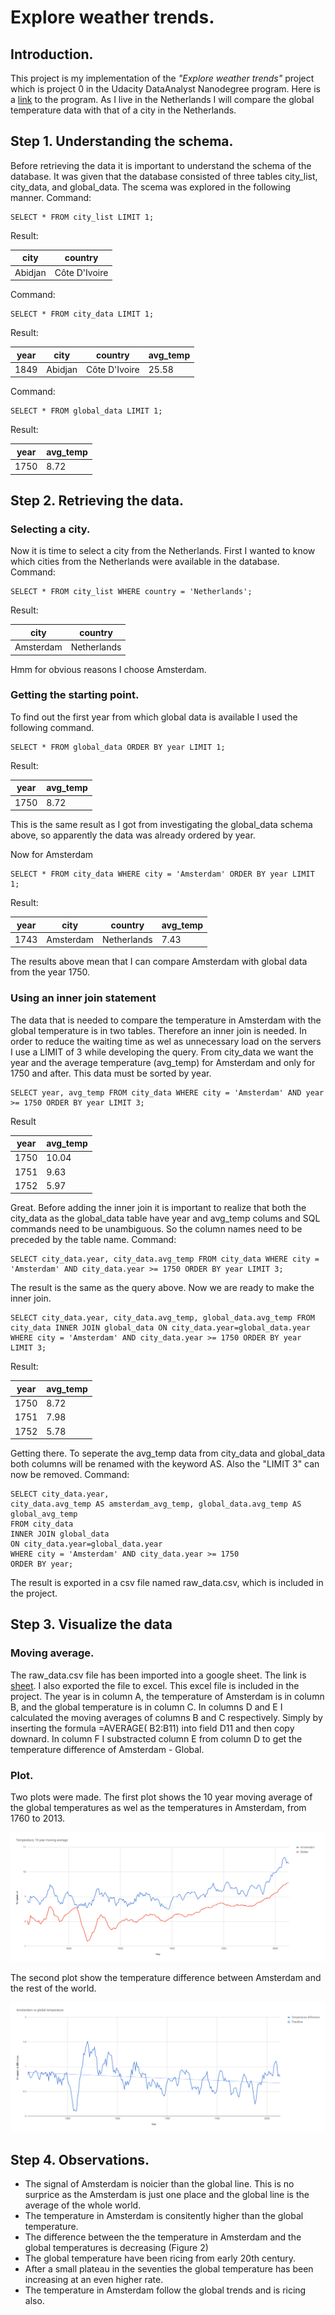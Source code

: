 # Explore weather trends.

## Introduction.
This project is my implementation of the _"Explore weather trends"_ project which is project 0 in the Udacity DataAnalyst Nanodegree program. Here is a [link](https://www.udacity.com/course/data-analyst-nanodegree--nd002) to the program. As I live in the Netherlands I will compare the global temperature data with that of a city in the Netherlands. 

## Step 1. Understanding the schema.
Before retrieving the data it is important to understand the schema of the database. It was given that the database consisted of three tables city\_list, city\_data, and global\_data. The scema was explored in the following manner.
Command:
```
SELECT * FROM city_list LIMIT 1;
```
Result:

| city	| country |
| ----- | ------- |
| Abidjan | Côte D'Ivoire |

Command:
```
SELECT * FROM city_data LIMIT 1;
```
Result:

| year | city | country | avg\_temp |
| ---- | ---- | ------- | -------- |
| 1849 | Abidjan | Côte D'Ivoire | 25.58 |

Command:
```
SELECT * FROM global_data LIMIT 1;
```
Result:

| year | avg\_temp |
| ---- | -------- |
| 1750 | 8.72 |

## Step 2. Retrieving the data.
### Selecting a city.
Now it is time to select a city from the Netherlands. First I wanted to know which cities from the Netherlands were available in the database.
Command:
```
SELECT * FROM city_list WHERE country = 'Netherlands'; 
```
Result:

| city | country |
| ---- | ------- |
| Amsterdam | Netherlands |

Hmm for obvious reasons I choose Amsterdam.

### Getting the starting point.
To find out the first year from which global data is available I used the following command. 

```
SELECT * FROM global_data ORDER BY year LIMIT 1; 
```
Result:

| year | avg\_temp |
| ---- | -------- |
| 1750 | 8.72 |

This is the same result as I got from investigating the global_data schema above, so apparently the data was already ordered by year.

Now for Amsterdam
```
SELECT * FROM city_data WHERE city = 'Amsterdam' ORDER BY year LIMIT 1; 
```
Result:

| year | city | country | avg\_temp |
| ---- | ---- | ------- | -------- |
| 1743 | Amsterdam | Netherlands |7.43 |

The results above mean that I can compare Amsterdam with global data from the year 1750.

### Using an inner join statement
The data that is needed to compare the temperature in Amsterdam with the global temperature is in two tables. Therefore an inner join is needed. In order to reduce the waiting time as wel as unnecessary load on the servers I use a LIMIT of 3 while developing the query. From city\_data we want the year and the average temperature (avg\_temp) for Amsterdam and only for 1750 and after. This data must be sorted by year. 
```
SELECT year, avg_temp FROM city_data WHERE city = 'Amsterdam' AND year >= 1750 ORDER BY year LIMIT 3;
```
Result

| year | avg\_temp |
| ---- | -------- |
| 1750 | 10.04 |
| 1751 | 9.63 |
| 1752 | 5.97 |

Great. Before adding the inner join it is important to realize that both the city\_data as the global\_data table have year and avg\_temp colums and SQL commands need to be unambiguous. So the column names need to be preceded by the table name.
Command:
```
SELECT city_data.year, city_data.avg_temp FROM city_data WHERE city = 'Amsterdam' AND city_data.year >= 1750 ORDER BY year LIMIT 3;
```
The result is the same as the query above.
Now we are ready to make the inner join.
```
SELECT city_data.year, city_data.avg_temp, global_data.avg_temp FROM city_data INNER JOIN global_data ON city_data.year=global_data.year WHERE city = 'Amsterdam' AND city_data.year >= 1750 ORDER BY year LIMIT 3;
```
Result:

| year | avg\_temp |
| ---- | --------- |
| 1750 | 8.72 |
| 1751 | 7.98 |
| 1752 | 5.78 |

Getting there. To seperate the avg\_temp data from city\_data and global\_data both columns will be renamed with the keyword AS. Also the "LIMIT 3" can now be removed. 
Command:
```
SELECT city_data.year, 
city_data.avg_temp AS amsterdam_avg_temp, global_data.avg_temp AS global_avg_temp
FROM city_data 
INNER JOIN global_data 
ON city_data.year=global_data.year
WHERE city = 'Amsterdam' AND city_data.year >= 1750 
ORDER BY year; 
```
The result is exported in a csv file named raw\_data.csv, which is included in the project.


## Step 3. Visualize the data
### Moving average.
The raw\_data.csv file has been imported into a google sheet. The link is [sheet](https://drive.google.com/open?id=1sWEY-dkOH_B9Q59gh3n-2pZyMdcVBpm4uMpnjp7IVj4).
I also exported the file to excel. This excel file is included in the project.
The year is in column A, the temperature of Amsterdam is in column B, and the global temperature is in column C. In columns D and E I calculated the moving averages of columns B and C respectively. Simply by inserting the formula =AVERAGE( B2:B11) into field D11 and then copy downard. In column F I substracted column E from column D to get the temperature difference of Amsterdam - Global.

### Plot.
Two plots were made. The first plot shows the 10 year moving average of the global temperatures as wel as the temperatures in Amsterdam, from 1760 to 2013.

![Global and Amsterdam temperatures trend](https://github.com/cbrands/explore_weather_trends/blob/master/Screenshots/Temeparture_trends_of_Amsterdam_and_global.png?raw=true "Global and Amsterdam temperatures trend")

The second plot show the temperature difference between Amsterdam and the rest of the world.

![Difference between global and Amsterdam temperatures](https://github.com/cbrands/explore_weather_trends/blob/master/Screenshots/Amsterdam_vs_global_temperature.png?raw=true "Difference between global and Amsterdam temperatures")


## Step 4. Observations.
* The signal of Amsterdam is noicier than the global line. This is no surprice as the Amsterdam is just one place and the global line is the average of the whole world.
* The temperature in Amsterdam is consitently higher than the global temperature. 
* The difference between the the temperature in Amsterdam and the global temperatures is decreasing (Figure 2)
* The global temperature have been ricing from early 20th century.
* After a small plateau in the seventies the global temperature has been increasing at an even higher rate. 
* The temperature in Amsterdam follow the global trends and is ricing also.
